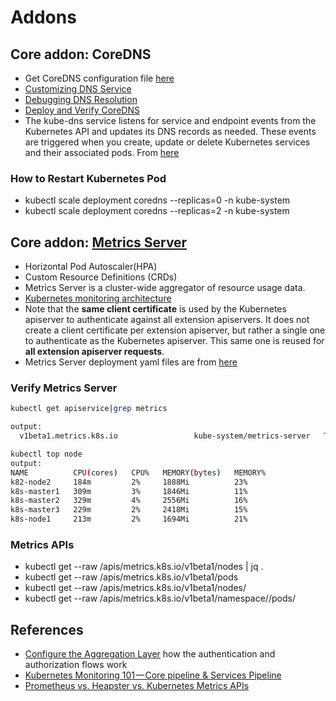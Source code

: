 # Addons

## Core addon: CoreDNS
- Get CoreDNS configuration file [here](https://github.com/coredns/deployment/tree/master/kubernetes)
- [Customizing DNS Service](https://kubernetes.io/docs/tasks/administer-cluster/dns-custom-nameservers/)
- [Debugging DNS Resolution](https://kubernetes.io/docs/tasks/administer-cluster/dns-debugging-resolution/)
- [Deploy and Verify CoreDNS](https://github.com/minminmsn/k8s1.13/blob/master/coredns/kubernetes1.13.1%E9%9B%86%E7%BE%A4%E9%83%A8%E7%BD%B2coredns.md)
- The kube-dns service listens for service and endpoint events from the Kubernetes API and updates its DNS records as needed. These events are triggered when you create, update or delete Kubernetes services and their associated pods. From [here](https://www.digitalocean.com/community/tutorials/an-introduction-to-the-kubernetes-dns-service)


### How to Restart Kubernetes Pod
  - kubectl scale deployment coredns --replicas=0 -n kube-system
  - kubectl scale deployment coredns --replicas=2 -n kube-system


## Core addon: [Metrics Server](https://github.com/kubernetes-incubator/metrics-server)
  - Horizontal Pod Autoscaler(HPA)
  - Custom Resource Definitions (CRDs)
  - Metrics Server is a cluster-wide aggregator of resource usage data.
  - [Kubernetes monitoring architecture](https://github.com/kubernetes/community/blob/master/contributors/design-proposals/instrumentation/monitoring_architecture.md)
  - Note that the **same client certificate** is used by the Kubernetes apiserver to authenticate against all extension apiservers. It does not create a client certificate per extension apiserver, but rather a single one to authenticate as the Kubernetes apiserver. This same one is reused for **all extension apiserver requests**.
  - Metrics Server deployment yaml files are from [here](https://github.com/kubernetes-incubator/metrics-server/tree/master/deploy/1.8%2B)

### Verify Metrics Server
```bash
kubectl get apiservice|grep metrics

output:
  v1beta1.metrics.k8s.io                 kube-system/metrics-server   True        61m

kubectl top node
output:
NAME          CPU(cores)   CPU%   MEMORY(bytes)   MEMORY%
k82-node2     184m         2%     1888Mi          23%
k8s-master1   309m         3%     1846Mi          11%
k8s-master2   329m         4%     2556Mi          16%
k8s-master3   229m         2%     2418Mi          15%
k8s-node1     213m         2%     1694Mi          21%
```

### Metrics APIs
* kubectl get --raw /apis/metrics.k8s.io/v1beta1/nodes | jq .
* kubectl get --raw /apis/metrics.k8s.io/v1beta1/pods
* kubectl get --raw /apis/metrics.k8s.io/v1beta1/nodes/<node-name>
* kubectl get --raw /apis/metrics.k8s.io/v1beta1/namespace/<namespace-name>/pods/<pod-name>







## References
  - [Configure the Aggregation Layer](https://kubernetes.io/docs/tasks/access-kubernetes-api/configure-aggregation-layer/) how the authentication and authorization flows work
  - [Kubernetes Monitoring 101 — Core pipeline & Services Pipeline](https://medium.com/magalix/kubernetes-monitoring-101-core-pipeline-services-pipeline-a34cd4cc9627)
  - [Prometheus vs. Heapster vs. Kubernetes Metrics APIs](https://brancz.com/2018/01/05/prometheus-vs-heapster-vs-kubernetes-metrics-apis/)
